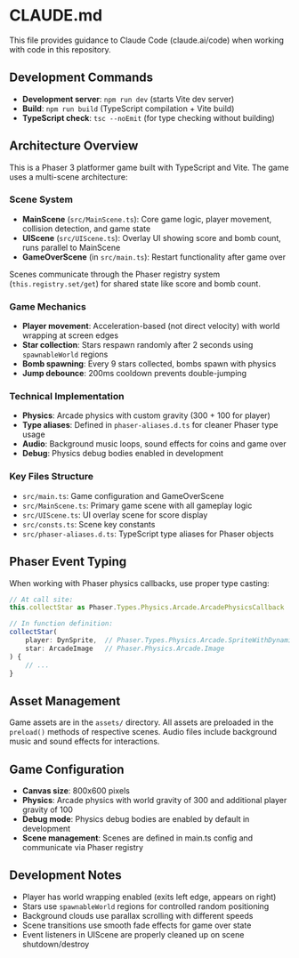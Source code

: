 # CLAUDE.md

This file provides guidance to Claude Code (claude.ai/code) when working with code in this repository.

## Development Commands

- **Development server**: `npm run dev` (starts Vite dev server)
- **Build**: `npm run build` (TypeScript compilation + Vite build)
- **TypeScript check**: `tsc --noEmit` (for type checking without building)

## Architecture Overview

This is a Phaser 3 platformer game built with TypeScript and Vite. The game uses a multi-scene architecture:

### Scene System
- **MainScene** (`src/MainScene.ts`): Core game logic, player movement, collision detection, and game state
- **UIScene** (`src/UIScene.ts`): Overlay UI showing score and bomb count, runs parallel to MainScene
- **GameOverScene** (in `src/main.ts`): Restart functionality after game over

Scenes communicate through the Phaser registry system (`this.registry.set/get`) for shared state like score and bomb count.

### Game Mechanics
- **Player movement**: Acceleration-based (not direct velocity) with world wrapping at screen edges
- **Star collection**: Stars respawn randomly after 2 seconds using `spawnableWorld` regions
- **Bomb spawning**: Every 9 stars collected, bombs spawn with physics
- **Jump debounce**: 200ms cooldown prevents double-jumping

### Technical Implementation
- **Physics**: Arcade physics with custom gravity (300 + 100 for player)
- **Type aliases**: Defined in `phaser-aliases.d.ts` for cleaner Phaser type usage
- **Audio**: Background music loops, sound effects for coins and game over
- **Debug**: Physics debug bodies enabled in development

### Key Files Structure
- `src/main.ts`: Game configuration and GameOverScene
- `src/MainScene.ts`: Primary game scene with all gameplay logic
- `src/UIScene.ts`: UI overlay scene for score display
- `src/consts.ts`: Scene key constants
- `src/phaser-aliases.d.ts`: TypeScript type aliases for Phaser objects

## Phaser Event Typing

When working with Phaser physics callbacks, use proper type casting:

```typescript
// At call site:
this.collectStar as Phaser.Types.Physics.Arcade.ArcadePhysicsCallback

// In function definition:
collectStar(
    player: DynSprite,  // Phaser.Types.Physics.Arcade.SpriteWithDynamicBody
    star: ArcadeImage   // Phaser.Physics.Arcade.Image
) {
    // ...
}
```

## Asset Management
Game assets are in the `assets/` directory. All assets are preloaded in the `preload()` methods of respective scenes. Audio files include background music and sound effects for interactions.

## Game Configuration
- **Canvas size**: 800x600 pixels
- **Physics**: Arcade physics with world gravity of 300 and additional player gravity of 100
- **Debug mode**: Physics debug bodies are enabled by default in development
- **Scene management**: Scenes are defined in main.ts config and communicate via Phaser registry

## Development Notes
- Player has world wrapping enabled (exits left edge, appears on right)
- Stars use `spawnableWorld` regions for controlled random positioning
- Background clouds use parallax scrolling with different speeds
- Scene transitions use smooth fade effects for game over state
- Event listeners in UIScene are properly cleaned up on scene shutdown/destroy